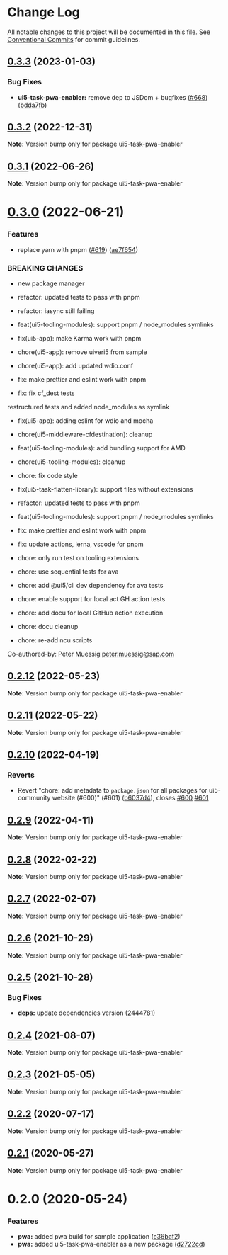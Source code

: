 # Change Log

All notable changes to this project will be documented in this file.
See [Conventional Commits](https://conventionalcommits.org) for commit guidelines.

## [0.3.3](https://github.com/ui5-community/ui5-ecosystem-showcase/compare/ui5-task-pwa-enabler@0.3.2...ui5-task-pwa-enabler@0.3.3) (2023-01-03)

### Bug Fixes

- **ui5-task-pwa-enabler:** remove dep to JSDom + bugfixes ([#668](https://github.com/ui5-community/ui5-ecosystem-showcase/issues/668)) ([bdda7fb](https://github.com/ui5-community/ui5-ecosystem-showcase/commit/bdda7fb86e9a0cd5d516b9c659d190ee7de4576b))

## [0.3.2](https://github.com/ui5-community/ui5-ecosystem-showcase/compare/ui5-task-pwa-enabler@0.3.1...ui5-task-pwa-enabler@0.3.2) (2022-12-31)

**Note:** Version bump only for package ui5-task-pwa-enabler

## [0.3.1](https://github.com/ui5-community/ui5-ecosystem-showcase/compare/ui5-task-pwa-enabler@0.3.0...ui5-task-pwa-enabler@0.3.1) (2022-06-26)

**Note:** Version bump only for package ui5-task-pwa-enabler

# [0.3.0](https://github.com/ui5-community/ui5-ecosystem-showcase/compare/ui5-task-pwa-enabler@0.2.12...ui5-task-pwa-enabler@0.3.0) (2022-06-21)

### Features

- replace yarn with pnpm ([#619](https://github.com/ui5-community/ui5-ecosystem-showcase/issues/619)) ([ae7f654](https://github.com/ui5-community/ui5-ecosystem-showcase/commit/ae7f6544f010d4b97c8a4db28ea89d01389b5fb5))

### BREAKING CHANGES

- new package manager

- refactor: updated tests to pass with pnpm

- refactor: iasync still failing

- feat(ui5-tooling-modules): support pnpm / node_modules symlinks

- fix(ui5-app): make Karma work with pnpm

- chore(ui5-app): remove uiveri5 from sample

- chore(ui5-app): add updated wdio.conf

- fix: make prettier and eslint work with pnpm

- fix: fix cf_dest tests

restructured tests and added node_modules as symlink

- fix(ui5-app): adding eslint for wdio and mocha

- chore(ui5-middleware-cfdestination): cleanup

- feat(ui5-tooling-modules): add bundling support for AMD

- chore(ui5-tooling-modules): cleanup

- chore: fix code style

- fix(ui5-task-flatten-library): support files without extensions

- refactor: updated tests to pass with pnpm

- feat(ui5-tooling-modules): support pnpm / node_modules symlinks

- fix: make prettier and eslint work with pnpm

- fix: update actions, lerna, vscode for pnpm

- chore: only run test on tooling extensions

- chore: use sequential tests for ava

- chore: add @ui5/cli dev dependency for ava tests

- chore: enable support for local act GH action tests

- chore: add docu for local GitHub action execution

- chore: docu cleanup

- chore: re-add ncu scripts

Co-authored-by: Peter Muessig <peter.muessig@sap.com>

## [0.2.12](https://github.com/ui5-community/ui5-ecosystem-showcase/compare/ui5-task-pwa-enabler@0.2.11...ui5-task-pwa-enabler@0.2.12) (2022-05-23)

**Note:** Version bump only for package ui5-task-pwa-enabler

## [0.2.11](https://github.com/ui5-community/ui5-ecosystem-showcase/compare/ui5-task-pwa-enabler@0.2.10...ui5-task-pwa-enabler@0.2.11) (2022-05-22)

**Note:** Version bump only for package ui5-task-pwa-enabler

## [0.2.10](https://github.com/ui5-community/ui5-ecosystem-showcase/compare/ui5-task-pwa-enabler@0.2.9...ui5-task-pwa-enabler@0.2.10) (2022-04-19)

### Reverts

- Revert "chore: add metadata to `package.json` for all packages for ui5-community website (#600)" (#601) ([b6037d4](https://github.com/ui5-community/ui5-ecosystem-showcase/commit/b6037d4d397275ad2d83e7f18415c45a878c76bf)), closes [#600](https://github.com/ui5-community/ui5-ecosystem-showcase/issues/600) [#601](https://github.com/ui5-community/ui5-ecosystem-showcase/issues/601)

## [0.2.9](https://github.com/ui5-community/ui5-ecosystem-showcase/compare/ui5-task-pwa-enabler@0.2.8...ui5-task-pwa-enabler@0.2.9) (2022-04-11)

**Note:** Version bump only for package ui5-task-pwa-enabler

## [0.2.8](https://github.com/ui5-community/ui5-ecosystem-showcase/compare/ui5-task-pwa-enabler@0.2.7...ui5-task-pwa-enabler@0.2.8) (2022-02-22)

**Note:** Version bump only for package ui5-task-pwa-enabler

## [0.2.7](https://github.com/ui5-community/ui5-ecosystem-showcase/compare/ui5-task-pwa-enabler@0.2.6...ui5-task-pwa-enabler@0.2.7) (2022-02-07)

**Note:** Version bump only for package ui5-task-pwa-enabler

## [0.2.6](https://github.com/ui5-community/ui5-ecosystem-showcase/compare/ui5-task-pwa-enabler@0.2.5...ui5-task-pwa-enabler@0.2.6) (2021-10-29)

**Note:** Version bump only for package ui5-task-pwa-enabler

## [0.2.5](https://github.com/ui5-community/ui5-ecosystem-showcase/compare/ui5-task-pwa-enabler@0.2.4...ui5-task-pwa-enabler@0.2.5) (2021-10-28)

### Bug Fixes

- **deps:** update dependencies version ([2444781](https://github.com/ui5-community/ui5-ecosystem-showcase/commit/2444781b4b2b7215b8e891dfe65c42167a668f66))

## [0.2.4](https://github.com/ui5-community/ui5-ecosystem-showcase/compare/ui5-task-pwa-enabler@0.2.3...ui5-task-pwa-enabler@0.2.4) (2021-08-07)

**Note:** Version bump only for package ui5-task-pwa-enabler

## [0.2.3](https://github.com/ui5-community/ui5-ecosystem-showcase/compare/ui5-task-pwa-enabler@0.2.2...ui5-task-pwa-enabler@0.2.3) (2021-05-05)

**Note:** Version bump only for package ui5-task-pwa-enabler

## [0.2.2](https://github.com/petermuessig/ui5-ecosystem-showcase/compare/ui5-task-pwa-enabler@0.2.1...ui5-task-pwa-enabler@0.2.2) (2020-07-17)

**Note:** Version bump only for package ui5-task-pwa-enabler

## [0.2.1](https://github.com/petermuessig/ui5-ecosystem-showcase/compare/ui5-task-pwa-enabler@0.2.0...ui5-task-pwa-enabler@0.2.1) (2020-05-27)

**Note:** Version bump only for package ui5-task-pwa-enabler

# 0.2.0 (2020-05-24)

### Features

- **pwa:** added pwa build for sample application ([c36baf2](https://github.com/petermuessig/ui5-ecosystem-showcase/commit/c36baf24ed93e4e3634374c7ddcd426b8818876f))
- **pwa:** added ui5-task-pwa-enabler as a new package ([d2722cd](https://github.com/petermuessig/ui5-ecosystem-showcase/commit/d2722cd42e1d00140374b79f72f26c8c923be4e9))
